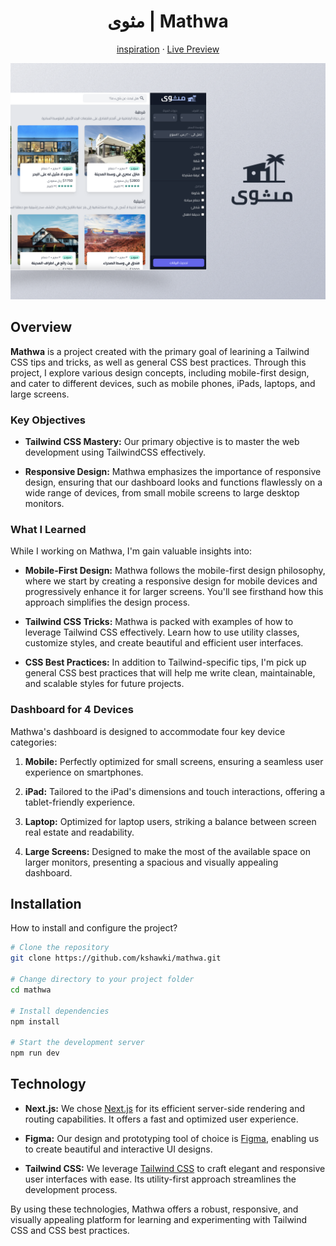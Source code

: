 <div dir='rtl'> 
  <h1 align='center'>Mathwa | مثوى</h1>
</div>
<center>

[inspiration](https://www.figma.com/file/SNUysoGLVJPm286sgXCEm2Ag/tailwind-course?node-id=0%3A1) &middot; [Live Preview](https://xx.com)

![Project Review](public/img-MD.png)

</center>

## Overview

**Mathwa** is a project created with the primary goal of learining a Tailwind CSS tips and tricks, as well as general CSS best practices. Through this project, I explore various design concepts, including mobile-first design, and cater to different devices, such as mobile phones, iPads, laptops, and large screens.


### Key Objectives

- **Tailwind CSS Mastery:** Our primary objective is to master the web development using TailwindCSS effectively. 


- **Responsive Design:** Mathwa emphasizes the importance of responsive design, ensuring that our dashboard looks and functions flawlessly on a wide range of devices, from small mobile screens to large desktop monitors.

### What I Learned

While I working on Mathwa, I'm gain valuable insights into:

- **Mobile-First Design:** Mathwa follows the mobile-first design philosophy, where we start by creating a responsive design for mobile devices and progressively enhance it for larger screens. You'll see firsthand how this approach simplifies the design process.

- **Tailwind CSS Tricks:** Mathwa is packed with examples of how to leverage Tailwind CSS effectively. Learn how to use utility classes, customize styles, and create beautiful and efficient user interfaces.

- **CSS Best Practices:** In addition to Tailwind-specific tips, I'm pick up general CSS best practices that will help me write clean, maintainable, and scalable styles for future projects.

### Dashboard for 4 Devices

Mathwa's dashboard is designed to accommodate four key device categories:

1. **Mobile:** Perfectly optimized for small screens, ensuring a seamless user experience on smartphones.

2. **iPad:** Tailored to the iPad's dimensions and touch interactions, offering a tablet-friendly experience.

3. **Laptop:** Optimized for laptop users, striking a balance between screen real estate and readability.

4. **Large Screens:** Designed to make the most of the available space on larger monitors, presenting a spacious and visually appealing dashboard.


## Installation

How to install and configure the project?

```bash
# Clone the repository
git clone https://github.com/kshawki/mathwa.git

# Change directory to your project folder
cd mathwa

# Install dependencies
npm install

# Start the development server
npm run dev
```

## Technology 

- **Next.js:** We chose [Next.js](https://nextjs.org/) for its efficient server-side rendering and routing capabilities. It offers a fast and optimized user experience.

- **Figma:** Our design and prototyping tool of choice is [Figma](https://www.figma.com/), enabling us to create beautiful and interactive UI designs.

- **Tailwind CSS:** We leverage [Tailwind CSS](https://tailwindcss.com/) to craft elegant and responsive user interfaces with ease. Its utility-first approach streamlines the development process.

By using these technologies, Mathwa offers a robust, responsive, and visually appealing platform for learning and experimenting with Tailwind CSS and CSS best practices.

